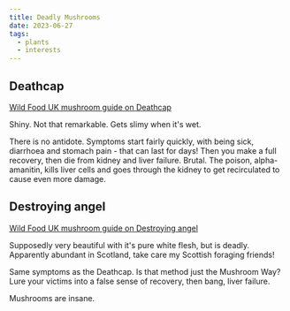 ```yaml
---
title: Deadly Mushrooms
date: 2023-06-27
tags:
  - plants
  - interests
---
```


## Deathcap
[Wild Food UK mushroom guide on Deathcap](https://www.wildfooduk.com/mushroom-guide/deathcap/)

Shiny. Not that remarkable. Gets slimy when it's wet.

There is no antidote. Symptoms start fairly quickly, with being sick, diarrhoea and stomach pain - that can last for days! Then you make a full recovery, then die from kidney and liver failure. Brutal. The poison, alpha-amanitin, kills liver cells and goes through the kidney to get recirculated to cause even more damage.

## Destroying angel

[Wild Food UK mushroom guide on Destroying angel](https://www.wildfooduk.com/mushroom-guide/destroying-angel/)

Supposedly very beautiful with it's pure white flesh, but is deadly. Apparently abundant in Scotland, take care my Scottish foraging friends!

Same symptoms as the Deathcap. Is that method just the Mushroom Way? Lure your victims into a false sense of recovery, then bang, liver failure.

Mushrooms are insane.

